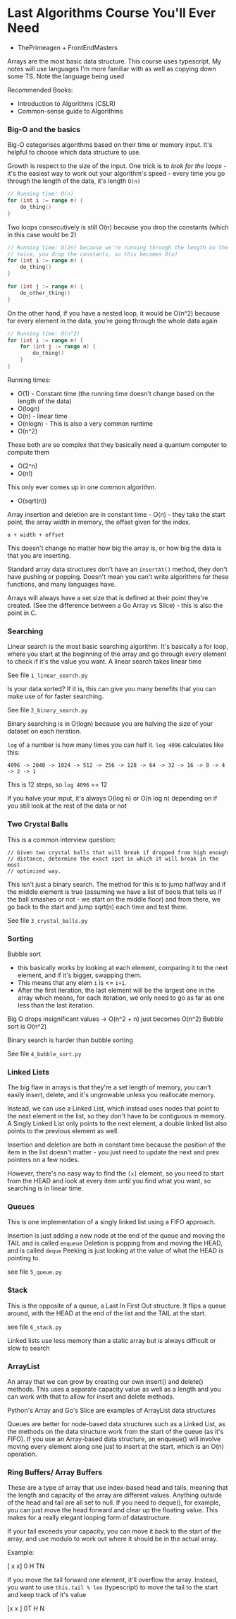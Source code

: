 # Last Algorithms Course You'll Ever Need
- ThePrimeagen + FrontEndMasters

Arrays are the most basic data structure.
This course uses typescript. My notes will use languages I'm more familiar with
as well as copying down some TS. Note the language being used

Recommended Books:
* Introduction to Algorithms (CSLR)
* Common-sense guide to Algorithms

### Big-O and the basics
Big-O categorises algorithms based on their time or memory input. It's helpful
to choose which data structure to use. 

Growth is respect to the size of the input.
One trick is to _look for the loops_ - it's the easiest way to work out 
your algorithm's speed - every time you go through the length of the data, it's
length `O(n)`

```go
// Running time: O(n)
for (int i := range n) {
    do_thing() 
}
```

Two loops consecutively is still O(n) because you drop the constants (which in
this case would be 2)

```go
// Running time: O(2n) because we're running through the length on the data
// twice, you drop the constants, so this becomes O(n)
for (int i := range n) {
    do_thing() 
}

for (int j := range n) {
    do_other_thing() 
}
```

On the other hand, if you have a nested loop, it would be O(n^2) because for
every element in the data, you're going through the whole data again

```go
// Running time: O(n^2)
for (int i := range n) {
    for (int j := range n) {
        do_thing() 
    }
}
```

Running times:
* O(1) - Constant time (the running time doesn't change based on the length of the data)
* O(logn)
* O(n) - linear time
* O(nlogn) - This is also a very common runtime
* O(n^2)

These both are so complex that they basically need a quantum computer to compute them
* O(2^n)
* O(n!)

This only ever comes up in one common algorithm.
* O(sqrt(n))

Array insertion and deletion are in constant time - O(n) - they take the 
start point, the array width in memory, the offset given for the index.
```
a + width + offset
```

This doesn't change no matter how big the array is, or how big the data is 
that you are inserting. 

Standard array data structures don't have an `insertAt()` method, they don't 
have pushing or popping. Doesn't mean you can't write algorithms for these
functions, and many languages have. 

Arrays will always have a set size that is defined at their point they're
created. (See the difference between a Go Array vs Slice) - this is also the 
point in C. 

### Searching
Linear search is the most basic searching algorithm. It's basically a for loop,
where you start at the beginning of the array and go through every element to 
check if it's the value you want. A linear search takes linear time

See file `1_linear_search.py`

Is your data sorted? If it is, this can give you many benefits that you can 
make use of for faster searching.

See file `2_binary_search.py`

Binary searching is in O(logn) because you are halving the size of your dataset
on each iteration.

`log` of a number is how many times you can half it. `log 4096` calculates like
this:

```
4096 -> 2048 -> 1024 -> 512 -> 256 -> 128 -> 64 -> 32 -> 16 -> 8 -> 4 -> 2 -> 1
```

This is 12 steps, so `log 4096` == 12

If you halve your input, it's always O(log n) or O(n log n) depending on if you
still look at the rest of the data or not

### Two Crystal Balls
This is a common interview question:

```
// Given two crystal balls that will break if dropped from high enough
// distance, determine the exact spot in which it will break in the most
// optimized way.
```

This isn't just a binary search. The method for this is to jump halfway and if
the middle element is true (assuming we have a list of bools that tells us if
the ball smashes or not - we start on the middle floor) and from there, we 
go back to the start and jump sqrt(n) each time and test them.

See file `3_crystal_balls.py`

### Sorting
Bubble sort 
- this basically works by looking at each element, comparing it to the next 
element, and if it's bigger, swapping them.
- This means that any elem `i` is <= `i+1`. 
- After the first iteration, the last element will be the largest one in the array
which means, for each iteration, we only need to go as far as one less than 
the last iteration.

Big O drops insignificant values -> O(n^2 + n) just becomes O(n^2)
Bubble sort is O(n^2)

Binary search is harder than bubble sorting

See file `4_bubble_sort.py`

### Linked Lists
The big flaw in arrays is that they're a set length of memory, you can't easily
insert, delete, and it's ungrowable unless you reallocate memory.

Instead, we can use a Linked List, which instead uses nodes that point to 
the next element in the list, so they don't have to be contiguous in memory. 
A Singly Linked List only points to the next element, a double linked list also
points to the previous element as well.

Insertion and deletion are both in constant time because the position of the 
item in the list doesn't matter - you just need to update the next and prev
pointers on a few nodes. 

However, there's no easy way to find the `[x]` element, so you need to start from
the HEAD and look at every item until you find what you want, so searching is
in linear time.

### Queues
This is one implementation of a singly linked list using a FIFO approach.

Insertion is just adding a new node at the end of the queue and moving the TAIL
and is called `enqueue`
Deletion is popping from and moving the HEAD, and is called `deque`
Peeking is just looking at the value of what the HEAD is pointing to.

see file `5_queue.py`

### Stack
This is the opposite of a queue, a Last In First Out structure. 
It flips a queue around, with the HEAD at the end of the list and the TAIL at
the start.

see file `6_stack.py`

Linked lists use less memory than a static array but is always difficult or 
slow to search

### ArrayList
An array that we can grow by creating our own insert() and delete() methods.
This uses a separate capacity value as well as a length and you can work with
that to allow for insert and delete methods.

Python's Array and Go's Slice are examples of ArrayList data structures

Queues are better for node-based data structures such as a Linked List, as 
the methods on the data structure work from the start of the queue (as it's FIFO).
If you use an Array-based data structure, an enqueue() will involve moving 
every element along one just to insert at the start, which is an O(n) operation.

### Ring Buffers/ Array Buffers
These are a type of array that use index-based head and tails, meaning that
the length and capacity of the array are different values. Anything outside of
the head and tail are all set to null. If you need to deque(), for example, you
can just move the head forward and clear up the floating value. This makes for
a really elegant looping form of datastructure.

If your tail exceeds your capacity, you can move it back to the start of the 
array, and use modulo to work out where it should be in the actual array.

Example:

[  x   x]
0  H   TN

If you move the tail forward one element, it'll overflow the array. Instead,
you want to use `this.tail % len` (typescript) to move the tail to the start
and keep track of it's value

[x  x   ]
0T  H   N



